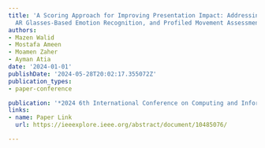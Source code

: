 ```yaml
---
title: 'A Scoring Approach for Improving Presentation Impact: Addressing Voice Stuttering,
  AR Glasses-Based Emotion Recognition, and Profiled Movement Assessment'
authors:
- Mazen Walid
- Mostafa Ameen
- Moamen Zaher
- Ayman Atia
date: '2024-01-01'
publishDate: '2024-05-28T20:02:17.355072Z'
publication_types:
- paper-conference

publication: '*2024 6th International Conference on Computing and Informatics (ICCI)*'
links:
- name: Paper Link
  url: https://ieeexplore.ieee.org/abstract/document/10485076/

---
```

